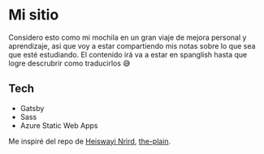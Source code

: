 # Mi sitio
Considero esto como mi mochila en un gran viaje de mejora personal y aprendizaje, asi que voy a estar compartiendo mis notas sobre lo que sea que esté estudiando.
El contenido irá va a estar en spanglish hasta que logre descrubrir como traducirlos 😅

## Tech
- Gatsby
- Sass
- Azure Static Web Apps


Me inspiré del repo de [Heiswayi Nrird](https://github.com/heiswayi), [the-plain](https://github.com/heiswayi/the-plain).
